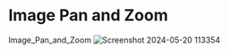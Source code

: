 # Image Pan and Zoom
 Image_Pan_and_Zoom
![Screenshot 2024-05-20 113354](https://github.com/Saeedr/Image-Pan-and-Zoom/assets/7427773/2b7ae892-65c9-41ca-aa54-35dd737f8ac8)
